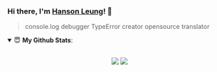 ### Hi there, I'm [Hanson Leung](https://mrhanson.github.io/memo)! 👋
> console.log debugger
> TypeError creator
> opensource translator

<details open>
 <summary> 😇 <b>My Github Stats</b>: </summary>
<br>
<p align = "center">
  <img src = "https://github-readme-stats.vercel.app/api?username=mrhanson&show_icons=true&&line_height=33&hide_border=true&count_private=true">
  <img src = "https://github-readme-stats.vercel.app/api/top-langs/?username=mrhanson&&hide_border=true">
</p>
</details>
